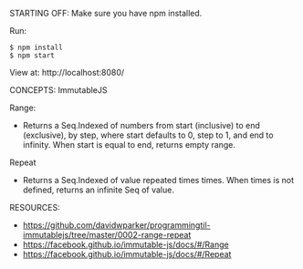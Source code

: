STARTING OFF:
Make sure you have npm installed.

Run:
```
$ npm install
$ npm start
```

View at: http://localhost:8080/

CONCEPTS:
ImmutableJS

Range:
* Returns a Seq.Indexed of numbers from start (inclusive) to end (exclusive), by step, where start defaults to 0, step to 1, and end to infinity. When start is equal to end, returns empty range.

Repeat
* Returns a Seq.Indexed of value repeated times times. When times is not defined, returns an infinite Seq of value.

RESOURCES:
* https://github.com/davidwparker/programmingtil-immutablejs/tree/master/0002-range-repeat
* https://facebook.github.io/immutable-js/docs/#/Range
* https://facebook.github.io/immutable-js/docs/#/Repeat
